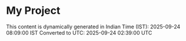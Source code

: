 # My Project

This content is dynamically generated in Indian Time (IST): 2025-09-24 08:09:00 IST
Converted to UTC: 2025-09-24 02:39:00 UTC
